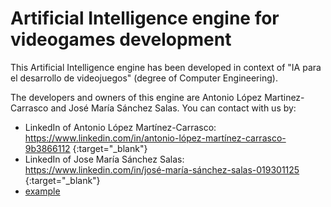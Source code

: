 # Artificial Intelligence engine for videogames development

This Artificial Intelligence engine has been developed in context of "IA para el desarrollo de videojuegos" (degree of Computer Engineering). 

The developers and owners of this engine are Antonio López Martinez-Carrasco and José María Sánchez Salas. You can contact with us by:

- LinkedIn of Antonio López Martínez-Carrasco: https://www.linkedin.com/in/antonio-lópez-martínez-carrasco-9b3866112 {:target="_blank"}
- LinkedIn of Jose María Sánchez Salas: https://www.linkedin.com/in/josé-maría-sánchez-salas-019301125 {:target="_blank"}
- <a href="http://example.com/" target="_blank">example</a>
